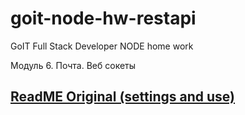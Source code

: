 # goit-node-hw-restapi
GoIT Full Stack Developer NODE home work

Модуль 6. Почта. Веб сокеты

## [ReadME Original (settings and use)](README_original.md)
